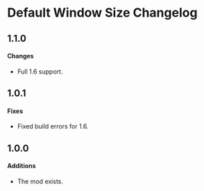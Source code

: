 ﻿# Default Window Size Changelog

## 1.1.0
#### Changes
* Full 1.6 support.

## 1.0.1
#### Fixes
* Fixed build errors for 1.6.

## 1.0.0
#### Additions
* The mod exists.
